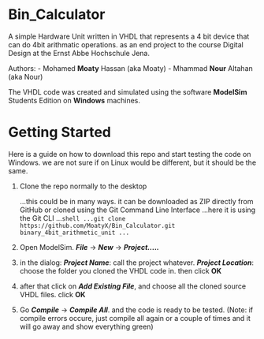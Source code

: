 # Bin_Calculator

A simple Hardware Unit written in VHDL that represents a 4 bit device that can do 4bit arithmatic operations.
as an end project to the course Digital Design at the Ernst Abbe Hochschule Jena.


Authors:
    - Mohamed **Moaty** Hassan (aka Moaty)
    - Mhammad **Nour** Altahan (aka Nour)

The VHDL code was created and simulated using the software **ModelSim** Students Edition on **Windows** machines.

# Getting Started

Here is a guide on how to download this repo and start testing the code on Windows. we are not sure if on Linux would be different, but it should be the same.

1. Clone the repo normally to the desktop

    ...this could be in many ways. it can be downloaded as ZIP directly from GitHub or cloned using the Git Command Line Interface
    ...here it is using the Git CLI
    ...```shell
    ...git clone https://github.com/MoatyX/Bin_Calculator.git binary_4bit_arithmetic_unit
    ...```

2. Open ModelSim. **_File_** -> **_New_** -> **_Project....._**
3. in the dialog: **_Project Name_**: call the project whatever. **_Project Location_**: choose the folder you cloned the VHDL code in. then click **OK**
4. after that click on **_Add Existing File_**, and choose all the cloned source VHDL files. click **OK**
4. Go **_Compile_** -> **_Compile All_**. and the code is ready to be tested. (Note: if compile errors occure, just compile all again or a couple of times and it will go away and show everything green)

